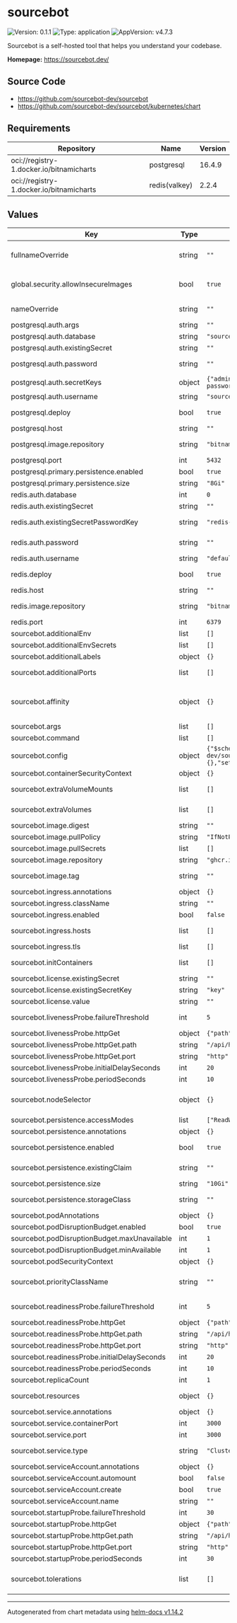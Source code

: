 # sourcebot

![Version: 0.1.1](https://img.shields.io/badge/Version-0.1.1-informational?style=flat-square) ![Type: application](https://img.shields.io/badge/Type-application-informational?style=flat-square) ![AppVersion: v4.7.3](https://img.shields.io/badge/AppVersion-v4.7.3-informational?style=flat-square)

Sourcebot is a self-hosted tool that helps you understand your codebase.

**Homepage:** <https://sourcebot.dev/>

## Source Code

* <https://github.com/sourcebot-dev/sourcebot>
* <https://github.com/sourcebot-dev/sourcebot/kubernetes/chart>

## Requirements

| Repository | Name | Version |
|------------|------|---------|
| oci://registry-1.docker.io/bitnamicharts | postgresql | 16.4.9 |
| oci://registry-1.docker.io/bitnamicharts | redis(valkey) | 2.2.4 |

## Values

| Key | Type | Default | Description |
|-----|------|---------|-------------|
| fullnameOverride | string | `""` | Override the full name of the deployed resources, defaults to a combination of the release name and the name for the selector labels |
| global.security.allowInsecureImages | bool | `true` | Allow insecure images to use bitnami legacy repository. Can be set to false if secure images are being used (Paid). |
| nameOverride | string | `""` | Override the name for the selector labels, defaults to the chart name |
| postgresql.auth.args | string | `""` | Additional database connection arguments |
| postgresql.auth.database | string | `"sourcebot"` | Database name |
| postgresql.auth.existingSecret | string | `""` | Use an existing secret for PostgreSQL password |
| postgresql.auth.password | string | `""` | Password for PostgreSQL user (only used if existingSecret is not set) |
| postgresql.auth.secretKeys | object | `{"adminPasswordKey":"postgresql-password","userPasswordKey":"postgresql-password"}` | Keys in the existing secret |
| postgresql.auth.username | string | `"sourcebot"` | Username to connect to PostgreSQL |
| postgresql.deploy | bool | `true` | Deploy PostgreSQL subchart. Set to false to use an external PostgreSQL instance. |
| postgresql.host | string | `""` | PostgreSQL host (only used if deploy is false) |
| postgresql.image.repository | string | `"bitnamilegacy/postgresql"` | Overwrite default repository of helm chart to point to non-paid bitnami images |
| postgresql.port | int | `5432` | PostgreSQL port |
| postgresql.primary.persistence.enabled | bool | `true` |  |
| postgresql.primary.persistence.size | string | `"8Gi"` |  |
| redis.auth.database | int | `0` | Redis database number |
| redis.auth.existingSecret | string | `""` | Use an existing secret for Redis password |
| redis.auth.existingSecretPasswordKey | string | `"redis-password"` | Key in the existing secret that contains the Redis password |
| redis.auth.password | string | `""` | Password for Redis user (only used if existingSecret is not set) |
| redis.auth.username | string | `"default"` | Username for Redis connection |
| redis.deploy | bool | `true` | Deploy Redis/Valkey subchart. Set to false to use an external Redis instance. |
| redis.host | string | `""` | Redis host (only used if deploy is false) |
| redis.image.repository | string | `"bitnamilegacy/valkey"` | Overwrite default repository of helm chart to point to non-paid bitnami images |
| redis.port | int | `6379` | Redis port |
| sourcebot.additionalEnv | list | `[]` | Set additional environment variables |
| sourcebot.additionalEnvSecrets | list | `[]` | Set environment variables from Kubernetes secrets |
| sourcebot.additionalLabels | object | `{}` | Add extra labels to all resources |
| sourcebot.additionalPorts | list | `[]` | Configure additional ports to expose on the container and service |
| sourcebot.affinity | object | `{}` | Set affinity rules for pod scheduling Defaults to soft anti-affinity if not set See: https://kubernetes.io/docs/concepts/scheduling-eviction/assign-pod-node/ |
| sourcebot.args | list | `[]` | Override the default arguments of the container |
| sourcebot.command | list | `[]` | Override the default command of the container |
| sourcebot.config | object | `{"$schema":"https://raw.githubusercontent.com/sourcebot-dev/sourcebot/main/schemas/v3/index.json","connections":{},"settings":{}}` | Configure Sourcebot-specific application settings |
| sourcebot.containerSecurityContext | object | `{}` | Set the container-level security context |
| sourcebot.extraVolumeMounts | list | `[]` | Define volume mounts for the container See: https://kubernetes.io/docs/concepts/storage/volumes/ |
| sourcebot.extraVolumes | list | `[]` | Define additional volumes See: https://kubernetes.io/docs/concepts/storage/volumes/ |
| sourcebot.image.digest | string | `""` | Container image digest (used instead of tag if set) |
| sourcebot.image.pullPolicy | string | `"IfNotPresent"` | Image pull policy |
| sourcebot.image.pullSecrets | list | `[]` | Configure image pull secrets for private registries |
| sourcebot.image.repository | string | `"ghcr.io/sourcebot-dev/sourcebot"` | Container image repository |
| sourcebot.image.tag | string | `""` | Container image tag. Falls back to appVersion if not set. |
| sourcebot.ingress.annotations | object | `{}` | Ingress annotations |
| sourcebot.ingress.className | string | `""` | Ingress class name |
| sourcebot.ingress.enabled | bool | `false` | Enable or disable ingress |
| sourcebot.ingress.hosts | list | `[]` | List of hostnames and paths for ingress rules. The first host will be used as the default host. |
| sourcebot.ingress.tls | list | `[]` | TLS settings for ingress |
| sourcebot.initContainers | list | `[]` | Configure init containers to run before the main container |
| sourcebot.license.existingSecret | string | `""` | Use an existing secret for the license key |
| sourcebot.license.existingSecretKey | string | `"key"` | Key in the existing secret that contains the license key |
| sourcebot.license.value | string | `""` | License key value (or use existingSecret) |
| sourcebot.livenessProbe.failureThreshold | int | `5` | Number of consecutive failures before marking the container as unhealthy |
| sourcebot.livenessProbe.httpGet | object | `{"path":"/api/health","port":"http"}` | Http GET request to check if the container is alive |
| sourcebot.livenessProbe.httpGet.path | string | `"/api/health"` | Path to check |
| sourcebot.livenessProbe.httpGet.port | string | `"http"` | Port to check |
| sourcebot.livenessProbe.initialDelaySeconds | int | `20` | Initial delay before the first probe |
| sourcebot.livenessProbe.periodSeconds | int | `10` | Frequency of the probe |
| sourcebot.nodeSelector | object | `{}` | Set node selector constraints See: https://kubernetes.io/docs/concepts/scheduling-eviction/assign-pod-node/#nodeselector |
| sourcebot.persistence.accessModes | list | `["ReadWriteOnce"]` | Access modes for the persistent volume |
| sourcebot.persistence.annotations | object | `{}` | Annotations for the PersistentVolumeClaim |
| sourcebot.persistence.enabled | bool | `true` | Enable persistent storage for repository data and search indexes |
| sourcebot.persistence.existingClaim | string | `""` | Use an existing PersistentVolumeClaim (if set, other persistence settings are ignored) |
| sourcebot.persistence.size | string | `"10Gi"` | Size of the persistent volume |
| sourcebot.persistence.storageClass | string | `""` | Storage class name. If not set, uses the cluster default storage class |
| sourcebot.podAnnotations | object | `{}` | Add annotations to the pod metadata |
| sourcebot.podDisruptionBudget.enabled | bool | `true` | Enable Pod Disruption Budget |
| sourcebot.podDisruptionBudget.maxUnavailable | int | `1` | Maximum number of pods that can be unavailable |
| sourcebot.podDisruptionBudget.minAvailable | int | `1` | Minimum number of pods that must be available |
| sourcebot.podSecurityContext | object | `{}` | Set the pod-level security context |
| sourcebot.priorityClassName | string | `""` | Set the priority class name for pods See: https://kubernetes.io/docs/concepts/scheduling-eviction/pod-priority-preemption/ |
| sourcebot.readinessProbe.failureThreshold | int | `5` | Number of consecutive failures before marking the container as not ready |
| sourcebot.readinessProbe.httpGet | object | `{"path":"/api/health","port":"http"}` | Http GET request to check if the container is ready |
| sourcebot.readinessProbe.httpGet.path | string | `"/api/health"` | Path to check |
| sourcebot.readinessProbe.httpGet.port | string | `"http"` | Port to check |
| sourcebot.readinessProbe.initialDelaySeconds | int | `20` | Initial delay before the first probe |
| sourcebot.readinessProbe.periodSeconds | int | `10` | Frequency of the probe |
| sourcebot.replicaCount | int | `1` | Set the number of replicas for the deployment |
| sourcebot.resources | object | `{}` | Configure resource requests and limits for the container |
| sourcebot.service.annotations | object | `{}` | Service annotations |
| sourcebot.service.containerPort | int | `3000` | Internal container port |
| sourcebot.service.port | int | `3000` | External service port |
| sourcebot.service.type | string | `"ClusterIP"` | Type of the Kubernetes service (e.g., ClusterIP, NodePort, LoadBalancer) |
| sourcebot.serviceAccount.annotations | object | `{}` | Add annotations to the ServiceAccount |
| sourcebot.serviceAccount.automount | bool | `false` | Enable or disable automatic ServiceAccount mounting |
| sourcebot.serviceAccount.create | bool | `true` | Create a new ServiceAccount |
| sourcebot.serviceAccount.name | string | `""` | Use an existing ServiceAccount (if set) |
| sourcebot.startupProbe.failureThreshold | int | `30` | Number of seconds to wait before starting the probe |
| sourcebot.startupProbe.httpGet | object | `{"path":"/api/health","port":"http"}` | Http GET request to check if the container has started |
| sourcebot.startupProbe.httpGet.path | string | `"/api/health"` | Path to check |
| sourcebot.startupProbe.httpGet.port | string | `"http"` | Port to check |
| sourcebot.startupProbe.periodSeconds | int | `30` | Initial delay before the first probe |
| sourcebot.tolerations | list | `[]` | Set tolerations for pod scheduling See: https://kubernetes.io/docs/concepts/scheduling-eviction/taint-and-toleration/ |

----------------------------------------------
Autogenerated from chart metadata using [helm-docs v1.14.2](https://github.com/norwoodj/helm-docs/releases/v1.14.2)

